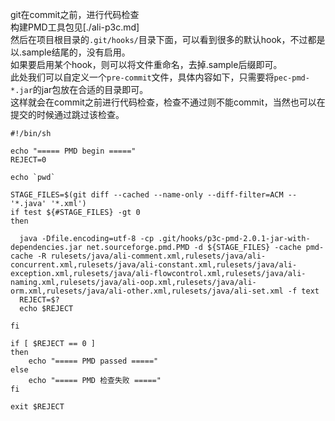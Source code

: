 ﻿git在commit之前，进行代码检查  
构建PMD工具包见[./ali-p3c.md]  
然后在项目根目录的`.git/hooks/`目录下面，可以看到很多的默认hook，不过都是以.sample结尾的，没有启用。  
如果要启用某个hook，则可以将文件重命名，去掉.sample后缀即可。  
此处我们可以自定义一个`pre-commit`文件，具体内容如下，只需要将`pec-pmd-*.jar`的jar包放在合适的目录即可。  
这样就会在commit之前进行代码检查，检查不通过则不能commit，当然也可以在提交的时候通过跳过该检查。
```
#!/bin/sh

echo "===== PMD begin ====="
REJECT=0

echo `pwd`

STAGE_FILES=$(git diff --cached --name-only --diff-filter=ACM -- '*.java' '*.xml')
if test ${#STAGE_FILES} -gt 0
then

  java -Dfile.encoding=utf-8 -cp .git/hooks/p3c-pmd-2.0.1-jar-with-dependencies.jar net.sourceforge.pmd.PMD -d ${STAGE_FILES} -cache pmd-cache -R rulesets/java/ali-comment.xml,rulesets/java/ali-concurrent.xml,rulesets/java/ali-constant.xml,rulesets/java/ali-exception.xml,rulesets/java/ali-flowcontrol.xml,rulesets/java/ali-naming.xml,rulesets/java/ali-oop.xml,rulesets/java/ali-orm.xml,rulesets/java/ali-other.xml,rulesets/java/ali-set.xml -f text
  REJECT=$?
  echo $REJECT

fi

if [ $REJECT == 0 ]
then 
	echo "===== PMD passed ====="
else
	echo "===== PMD 检查失败 ====="
fi

exit $REJECT
```